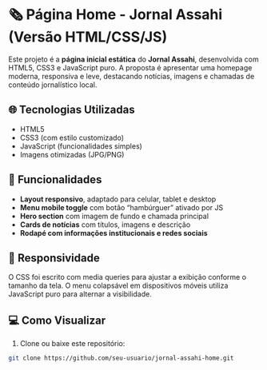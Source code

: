 # 🗞️ Página Home - Jornal Assahi (Versão HTML/CSS/JS)

Este projeto é a **página inicial estática** do **Jornal Assahi**, desenvolvida com HTML5, CSS3 e JavaScript puro. A proposta é apresentar uma homepage moderna, responsiva e leve, destacando notícias, imagens e chamadas de conteúdo jornalístico local.

## 🌐 Tecnologias Utilizadas

- HTML5
- CSS3 (com estilo customizado)
- JavaScript (funcionalidades simples)
- Imagens otimizadas (JPG/PNG)


## 🧩 Funcionalidades

- **Layout responsivo**, adaptado para celular, tablet e desktop
- **Menu mobile toggle** com botão “hambúrguer” ativado por JS
- **Hero section** com imagem de fundo e chamada principal
- **Cards de notícias** com títulos, imagens e descrição
- **Rodapé com informações institucionais e redes sociais**

## 📱 Responsividade

O CSS foi escrito com media queries para ajustar a exibição conforme o tamanho da tela. O menu colapsável em dispositivos móveis utiliza JavaScript puro para alternar a visibilidade.

## 💻 Como Visualizar

1. Clone ou baixe este repositório:
```bash
git clone https://github.com/seu-usuario/jornal-assahi-home.git
